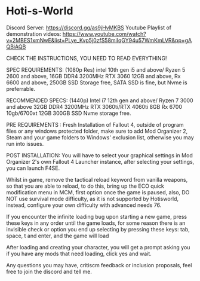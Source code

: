 # Hoti-s-World

Discord Server: https://discord.gg/as9jHvMKBS
Youtube Playlist of demonstration videos: https://www.youtube.com/watch?v=2MBES1xmNwE&list=PLye_Kvp5j0zfS58miIqGY94u57WmKmLVR&pp=gAQBiAQB

CHECK THE INSTRUCTIONS, YOU NEED TO READ EVERYTHING!

SPEC REQUIREMENTS:
(1080p Res)
intel 10th gen i5 and above/ Ryzen 5 2600 and above,
16GB DDR4 3200MHz
RTX 3060 12GB and above,
Rx 6600 and above,
250GB SSD Storage free, SATA SSD is fine, but Nvme is preferrable.

RECOMMENDED SPECS:
(1440p)
Intel i7 12th gen and above/ Ryzen 7 3000 and above
32GB DDR4 3200MHz
RTX 3060ti/RTX 4060ti 8GB
Rx 6700 10gb/6700xt 12GB
300GB SSD Nvme storage free.

PRE REQUIREMENTS :
Fresh Installation of Fallout 4, outside of program files or any windows protected folder, make sure to add Mod Organizer 2, Steam and your game folders to Windows' exclusion list, otherwise you may run into issues.

POST INSTALLATION: 
You will have to select your graphical settings in Mod Organizer 2's own Fallout 4 Launcher instance, after selecting your settings, you can launch F4SE.

Whilst in game, remove the tactical reload keyword from vanilla weapons, so that you are able to reload, to do this, bring up the ECO quick modification menu in MCM, first option once the game is paused, also, DO NOT use survival mode difficulty, as it is not supported by Hotisworld, instead, configure your own difficulty with advanced needs 76.

If you encounter the infinite loading bug upon starting a new game, press these keys in any order until the game loads, for some reason there is an invisible check or option you end up selecting by pressing these keys: tab, space, t and enter, and the game will load

After loading and creating your character, you will get a prompt asking you if you have any mods that need loading, click yes and wait.

Any questions you may have, critiscm feedback or inclusion proposals, feel free to join the discord and tell me.
